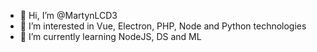 - 👋 Hi, I’m @MartynLCD3
- 👀 I’m interested in Vue, Electron, PHP, Node and Python technologies
- 🌱 I’m currently learning NodeJS, DS and ML
